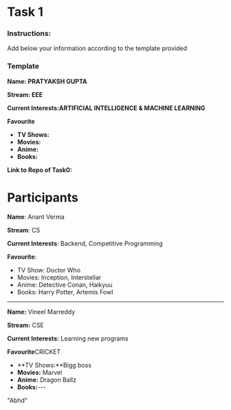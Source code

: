 # Task 1

### Instructions: 

Add below your information according to the template provided

### Template

**Name: PRATYAKSH GUPTA** 

**Stream: EEE** 

**Current Interests:ARTIFICIAL INTELLIGENCE & MACHINE LEARNING** 

**Favourite** 

- **TV Shows:**
- **Movies:** 
- **Anime:** 
- **Books:**

**Link to Repo of Task0:**

# Participants

**Name**: Anant Verma

**Stream**: CS

**Current Interests**: Backend, Competitive Programming

**Favourite**: 

- TV Show: Doctor Who
- Movies: Inception, Interstellar
- Anime: Detective Conan, Haikyuu
- Books: Harry Potter, Artemis Fowl

___

**Name:** Vineel Marreddy

**Stream:** CSE

**Current Interests:** Learning new programs

**Favourite**CRICKET 

- **TV Shows:**Bigg boss
- **Movies:** Marvel
- **Anime:** Dragon Ballz
- **Books:**---



"Abhd"
